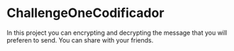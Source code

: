 # ChallengeOneCodificador
In this project you can  encrypting and decrypting  the message that you will preferen to send. You can share with your friends.
